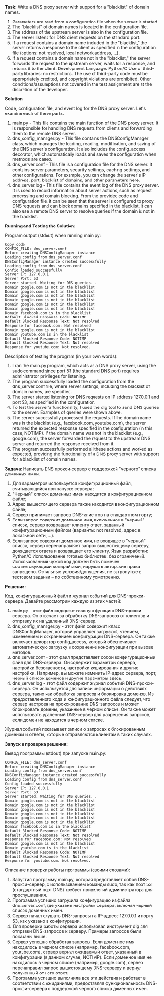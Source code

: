 **Task:**
Write a DNS proxy server with support for a "blacklist" of domain names.

1. Parameters are read from a configuration file when the server is started.
2. The "blacklist" of domain names is located in the configuration file.
3. The address of the upstream server is also in the configuration file.
4. The server listens for DNS client requests on the standard port.
5. If a request contains a domain name included in the "blacklist," the server returns a response to the client as
   specified in the configuration file (options: not resolved, local network address, ...).
6. If a request contains a domain name not in the "blacklist," the server forwards the request to the upstream server,
   waits for a response, and returns it to the client.
   Development Language: Python/C
   Use of third-party libraries: no restrictions. The use of third-party code must be appropriately credited, and
   copyright
   violations are prohibited. Other conditions/assumptions not covered in the test assignment are at the discretion of
   the
   developer.

**Solution:**

Code, configuration file, and event log for the DNS proxy server. Let's examine each of these parts:

1. main.py - This file contains the main function of the DNS proxy server. It is responsible for handling DNS requests
   from clients and forwarding them to the remote DNS server.
2. dns_config_manager.py - This file contains the DNSConfigManager class, which manages the loading, reading,
   modification, and saving of the DNS server's configuration. It also includes the config_access decorator, which
   automatically loads and saves the configuration when methods are called.
3. dns_server.conf - This file is a configuration file for the DNS server. It contains server parameters, security
   settings, caching settings, and other configurations. For example, you can change the server's IP address, port,
   blacklist of domains, and other parameters here.
4. dns_server.log - This file contains the event log of the DNS proxy server. It is used to record information about
   server actions, such as request processing and domain blocking.
   From the provided code and configuration file, it can be seen that the server is configured to proxy DNS requests and
   can block domains specified in the blacklist. It can also use a remote DNS server to resolve queries if the domain is
   not in the blacklist.

**Running and Testing the Solution:**

Program output (stdout) when running main.py:

```plaintext
Copy code
CONFIG_FILE: dns_server.conf
Before creating DNSConfigManager instance
Loading config from dns_server.conf
DNSConfigManager instance created successfully
Loading config from dns_server.conf
Config loaded successfully
Server IP: 127.0.0.1
Server Port: 53
Server started. Waiting for DNS queries...
Domain google.com is not in the blacklist
Domain google.com is not in the blacklist
Domain google.com is not in the blacklist
Domain google.com is not in the blacklist
Domain google.com is not in the blacklist
Domain google.com is not in the blacklist
Domain facebook.com is in the blacklist
Default Blocked Response Code: NOTIMP
Default Blocked Response Text: Not resolved
Response for facebook.com: Not resolved
Domain google.com is not in the blacklist
Domain youtube.com is in the blacklist
Default Blocked Response Code: NOTIMP
Default Blocked Response Text: Not resolved
Response for youtube.com: Not resolved.
```

Description of testing the program (in your own words):

1. I ran the main.py program, which acts as a DNS proxy server, using the sudo command since port 53 (the standard DNS
   port) requires administrator privileges for listening.
2. The program successfully loaded the configuration from the dns_server.conf file, where server settings, including the
   blacklist of domain names, are specified.
3. The server started listening for DNS requests on IP address 127.0.0.1 and port 53, as specified in the configuration.
4. To test the server's functionality, I used the dig tool to send DNS queries to the server. Examples of queries were
   shown above.
5. The server successfully processed the requests. If the domain name was in the blacklist (e.g., facebook.com,
   youtube.com), the server returned the expected response specified in the configuration (in this case, NOTIMP). If the
   domain name was not in the blacklist (e.g., google.com), the server forwarded the request to the upstream DNS server
   and returned the response received from it.
6. The program successfully performed all these actions and worked as expected, providing the functionality of a DNS
   proxy server with support for a blacklist of domain names.

**Задача:**
Написать DNS прокси-сервер с поддержкой "черного" списка доменных имен.

1. Для параметров используется конфигурационный файл, считывающийся при запуске сервера;
2. "Черный" список доменных имен находится в конфигурационном файле;
3. Адрес вышестоящего сервера также находится в конфигурационном файле;
4. Сервер принимает запросы DNS-клиентов на стандартном порту;
5. Если запрос содержит доменное имя, включенное в "черный" список, сервер возвращает клиенту ответ, заданный
   конфигурационным файлом (варианты: not resolved, адрес в локальной сети, ...).
6. Если запрос содержит доменное имя, не входящее в "черный" список, сервер перенаправляет запрос вышестоящему серверу,
   дожидается ответа и возвращает его клиенту.
   Язык разработки: Python/С
   Использование готовых библиотек: без ограничений. Использованный чужой код должен быть помечен соответсвующими
   копирайтами, нарушать авторские права запрещено. Остальные условия/допущения, не затронутые в тестовом задании – по
   собственному усмотрению.

**Решение:**

Код, конфигурационный файл и журнал событий для DNS-прокси-сервера. Давайте рассмотрим каждую из этих частей:

1. main.py - этот файл содержит главную функцию DNS-прокси-сервера. Он отвечает за обработку DNS-запросов от клиентов и
   отправку их на удаленный DNS-сервер.
2. dns_config_manager.py - этот файл содержит класс DNSConfigManager, который управляет загрузкой, чтением, изменением и
   сохранением конфигурации DNS-сервера. Он также включает декоратор config_access, который обеспечивает автоматическую
   загрузку и сохранение конфигурации при вызове методов.
3. dns_server.conf - этот файл представляет собой конфигурационный файл для DNS-сервера. Он содержит параметры сервера,
   настройки безопасности, настройки кеширования и другие настройки. Например, вы можете изменить IP-адрес сервера,
   порт, черный список доменов и другие параметры здесь.
4. dns_server.log - этот файл содержит журнал событий DNS-прокси-сервера. Он используется для записи информации о
   действиях сервера, таких как обработка запросов и блокировка доменов.
   Из предоставленного кода и конфигурационного файла следует, что сервер настроен на проксирование DNS-запросов и может
   блокировать домены, указанные в черном списке. Он также может использовать удаленный DNS-сервер для разрешения
   запросов,
   если домен не находится в черном списке.

Журнал событий показывает записи о запросах к блокированным доменам и ответы, которые отправляются клиентам в таких
случаях.

**Запуск и проверка решения:**

Вывод программы (stdout) при запуске main.py:

```plaintext
CONFIG_FILE: dns_server.conf
Before creating DNSConfigManager instance
Loading config from dns_server.conf
DNSConfigManager instance created successfully
Loading config from dns_server.conf
Config loaded successfully
Server IP: 127.0.0.1
Server Port: 53
Server started. Waiting for DNS queries...
Domain google.com is not in the blacklist
Domain google.com is not in the blacklist
Domain google.com is not in the blacklist
Domain google.com is not in the blacklist
Domain google.com is not in the blacklist
Domain google.com is not in the blacklist
Domain facebook.com is in the blacklist
Default Blocked Response Code: NOTIMP
Default Blocked Response Text: Not resolved
Response for facebook.com: Not resolved
Domain google.com is not in the blacklist
Domain youtube.com is in the blacklist
Default Blocked Response Code: NOTIMP
Default Blocked Response Text: Not resolved
Response for youtube.com: Not resolved.
```

Описание проверки работы программы (своими словами):

1. Запустил программу main.py, которая представляет собой DNS-прокси-сервер, с использованием команды sudo, так как порт
   53 (стандартный порт DNS) требует привилегий администратора для прослушивания.
2. Программа успешно загрузила конфигурацию из файла dns_server.conf, где указаны настройки сервера, включая черный
   список доменных имен.
3. Сервер начал слушать DNS-запросы на IP-адресе 127.0.0.1 и порту 53, как указано в конфигурации.
4. Для проверки работы сервера использовал инструмент dig для отправки DNS-запросов к серверу. Примеры запросов были
   показаны выше.
5. Сервер успешно обработал запросы. Если доменное имя находилось в черном списке (например, facebook.com, youtube.com),
   сервер вернул ожидаемый ответ, указанный в конфигурации (в данном случае, NOTIMP). Если доменное имя не находилось в
   черном списке (например, google.com), сервер перенаправил запрос вышестоящему DNS-серверу и вернул полученный от него
   ответ.
6. Программа успешно выполнила все эти действия и работает в соответствии с ожиданиями, предоставляя функциональность
   DNS-прокси-сервера с поддержкой черного списка доменных имен.